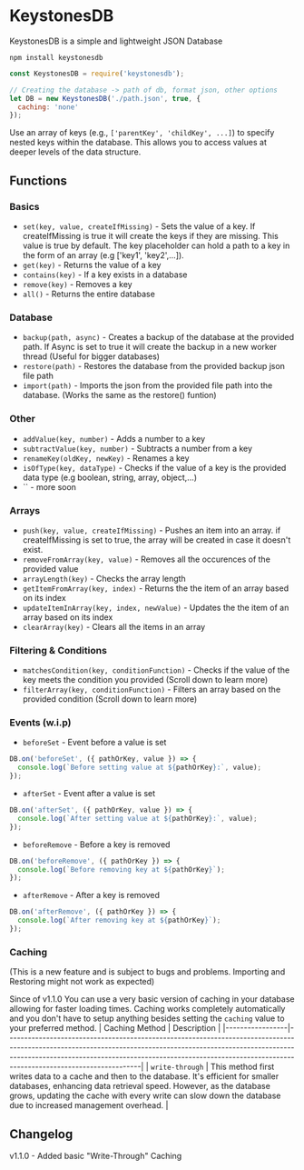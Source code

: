 # KeystonesDB
KeystonesDB is a simple and lightweight JSON Database
```npm
npm install keystonesdb
```
```js
const KeystonesDB = require('keystonesdb');

// Creating the database -> path of db, format json, other options
let DB = new KeystonesDB('./path.json', true, {
  caching: 'none'
});

```
Use an array of keys (e.g., `['parentKey', 'childKey', ...]`) to specify nested keys within the database. This allows you to access values at deeper levels of the data structure.

## Functions
### Basics
- `set(key, value, createIfMissing)` - Sets the value of a key. If createIfMissing is true it will create the keys if they are missing. This value is true by default. The key placeholder can hold a path to a key in the form of an array (e.g ['key1', 'key2',...]).
- `get(key)` - Returns the value of a key
- `contains(key)` - If a key exists in a database
- `remove(key)` - Removes a key
- `all()` - Returns the entire database
### Database
- `backup(path, async)` - Creates a backup of the database at the provided path. If Async is set to true it will create the backup in a new worker thread (Useful for bigger databases)
- `restore(path)` - Restores the database from the provided backup json file path
- `import(path)` - Imports the json from the provided file path into the database. (Works the same as the restore() funtion)
### Other
- `addValue(key, number)` - Adds a number to a key
- `subtractValue(key, number)` - Subtracts a number from a key
- `renameKey(oldKey, newKey)` - Renames a key
- `isOfType(key, dataType)` - Checks if the value of a key is the provided data type (e.g boolean, string, array, object,...)
- `` - more soon
### Arrays
- `push(key, value, createIfMissing)` - Pushes an item into an array. if createIfMissing is set to true, the array will be created in case it doesn't exist.
- `removeFromArray(key, value)` - Removes all the occurences of the provided value
- `arrayLength(key)` - Checks the array length
- `getItemFromArray(key, index)` - Returns the the item of an array based on its index
- `updateItemInArray(key, index, newValue)` - Updates the the item of an array based on its index
- `clearArray(key)` - Clears all the items in an array
### Filtering & Conditions
- `matchesCondition(key, conditionFunction)` - Checks if the value of the key meets the condition you provided (Scroll down to learn more)
- `filterArray(key, conditionFunction)` - Filters an array based on the provided condition (Scroll down to learn more)
### Events (w.i.p)
- `beforeSet` - Event before a value is set
```js
DB.on('beforeSet', ({ pathOrKey, value }) => {
  console.log(`Before setting value at ${pathOrKey}:`, value);
});
```
- `afterSet` - Event after a value is set
```js
DB.on('afterSet', ({ pathOrKey, value }) => {
  console.log(`After setting value at ${pathOrKey}:`, value);
});
```
- `beforeRemove` - Before a key is removed
```js
DB.on('beforeRemove', ({ pathOrKey }) => {
  console.log(`Before removing key at ${pathOrKey}`);
});
```
- `afterRemove` - After a key is removed
```js
DB.on('afterRemove', ({ pathOrKey }) => {
  console.log(`After removing key at ${pathOrKey}`);
});
```
### Caching
(This is a new feature and is subject to bugs and problems. Importing and Restoring might not work as expected)

Since of v1.1.0 You can use a very basic version of caching in your database allowing for faster loading times. Caching works completely automatically and you don't have to setup anything besides setting the `caching` value to your preferred method.
| Caching Method  | Description                                                                                                                                                                                                                                                                   |
|-----------------|-------------------------------------------------------------------------------------------------------------------------------------------------------------------------------------------------------------------------------------------------------------------------------|
| `write-through` | This method first writes data to a cache and then to the database. It's efficient for smaller databases, enhancing data retrieval speed. However, as the database grows, updating the cache with every write can slow down the database due to increased management overhead. |

## Changelog

v1.1.0 - Added basic "Write-Through" Caching